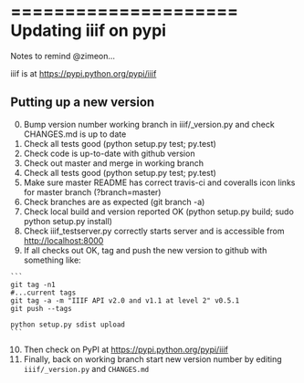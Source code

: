 =====================
Updating iiif on pypi
=====================

Notes to remind @zimeon...

iiif is at <https://pypi.python.org/pypi/iiif>

Putting up a new version
------------------------

  0. Bump version number working branch in iiif/_version.py and check CHANGES.md is up to date
  1. Check all tests good (python setup.py test; py.test)
  2. Check code is up-to-date with github version
  3. Check out master and merge in working branch
  4. Check all tests good (python setup.py test; py.test)
  5. Make sure master README has correct travis-ci and coveralls icon links for master branch (?branch=master)
  6. Check branches are as expected (git branch -a)
  7. Check local build and version reported OK (python setup.py build; sudo python setup.py install)
  8. Check iiif_testserver.py correctly starts server and is accessible from <http://localhost:8000>
  9. If all checks out OK, tag and push the new version to github with something like:

    ```
    git tag -n1
    #...current tags
    git tag -a -m "IIIF API v2.0 and v1.1 at level 2" v0.5.1
    git push --tags

    python setup.py sdist upload
    ```

  10. Then check on PyPI at <https://pypi.python.org/pypi/iiif>
  11. Finally, back on working branch start new version number by editing `iiif/_version.py` and `CHANGES.md`

